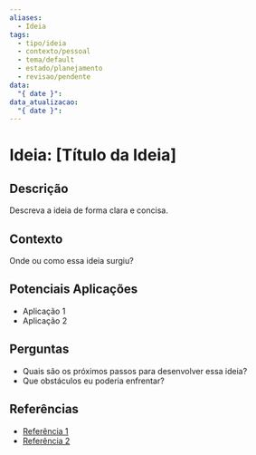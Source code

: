 ```yaml
---
aliases:
  - Ideia
tags:
  - tipo/ideia
  - contexto/pessoal
  - tema/default
  - estado/planejamento
  - revisao/pendente
data:
  "{ date }": 
data_atualizacao:
  "{ date }":
---
```


# Ideia: [Título da Ideia]

## Descrição
Descreva a ideia de forma clara e concisa.

## Contexto
Onde ou como essa ideia surgiu?

## Potenciais Aplicações
- Aplicação 1
- Aplicação 2

## Perguntas
- Quais são os próximos passos para desenvolver essa ideia?
- Que obstáculos eu poderia enfrentar?

## Referências
- [Referência 1](link)
- [Referência 2](link)
